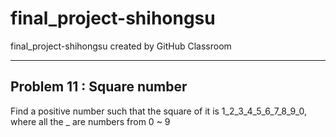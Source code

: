 # final_project-shihongsu
final_project-shihongsu created by GitHub Classroom
***
## Problem 11 : Square number

Find a positive number such that the square of it is 1_2_3_4_5_6_7_8_9_0,
where all the _ are numbers from 0 ~ 9
